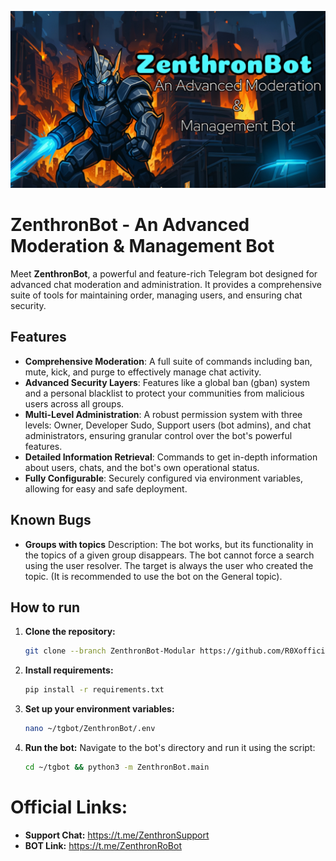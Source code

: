 ![ZenthronBot](https://github.com/R0Xofficial/ZenthronBot/blob/ZenthronBot/banner.png)

# ZenthronBot - An Advanced Moderation & Management Bot

Meet **ZenthronBot**, a powerful and feature-rich Telegram bot designed for advanced chat moderation and administration. It provides a comprehensive suite of tools for maintaining order, managing users, and ensuring chat security.

## Features

- **Comprehensive Moderation**: A full suite of commands including ban, mute, kick, and purge to effectively manage chat activity.
- **Advanced Security Layers**: Features like a global ban (gban) system and a personal blacklist to protect your communities from malicious users across all groups.
- **Multi-Level Administration**: A robust permission system with three levels: Owner, Developer Sudo, Support users (bot admins), and chat administrators, ensuring granular control over the bot's powerful features.
- **Detailed Information Retrieval**: Commands to get in-depth information about users, chats, and the bot's own operational status.
- **Fully Configurable**: Securely configured via environment variables, allowing for easy and safe deployment.

## Known Bugs
- **Groups with topics** Description: The bot works, but its functionality in the topics of a given group disappears. The bot cannot force a search using the user resolver. The target is always the user who created the topic. (It is recommended to use the bot on the General topic). 

## How to run

1.  **Clone the repository:**
    ```bash
    git clone --branch ZenthronBot-Modular https://github.com/R0Xofficial/ZenthronBot.git tgbot
    ```

2.  **Install requirements:**
    ```bash
    pip install -r requirements.txt
    ```

3.  **Set up your environment variables:**
    ```bash
    nano ~/tgbot/ZenthronBot/.env
    ```

4.  **Run the bot:**
    Navigate to the bot's directory and run it using the script:
    ```bash
    cd ~/tgbot && python3 -m ZenthronBot.main
    ```


# Official Links:
-   **Support Chat:** https://t.me/ZenthronSupport
-   **BOT Link:** https://t.me/ZenthronRoBot

